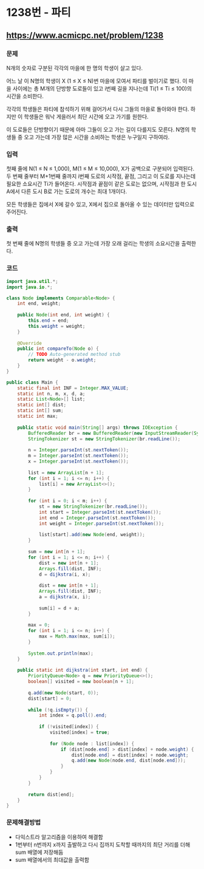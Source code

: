# 1238번 - 파티

## https://www.acmicpc.net/problem/1238

### 문제

N개의 숫자로 구분된 각각의 마을에 한 명의 학생이 살고 있다.

어느 날 이 N명의 학생이 X (1 ≤ X ≤ N)번 마을에 모여서 파티를 벌이기로 했다. 이 마을 사이에는 총 M개의 단방향 도로들이 있고 i번째 길을 지나는데 Ti(1 ≤ Ti ≤ 100)의 시간을 소비한다.

각각의 학생들은 파티에 참석하기 위해 걸어가서 다시 그들의 마을로 돌아와야 한다. 하지만 이 학생들은 워낙 게을러서 최단 시간에 오고 가기를 원한다.

이 도로들은 단방향이기 때문에 아마 그들이 오고 가는 길이 다를지도 모른다. N명의 학생들 중 오고 가는데 가장 많은 시간을 소비하는 학생은 누구일지 구하여라.

### 입력

첫째 줄에 N(1 ≤ N ≤ 1,000), M(1 ≤ M ≤ 10,000), X가 공백으로 구분되어 입력된다. 두 번째 줄부터 M+1번째 줄까지 i번째 도로의 시작점, 끝점, 그리고 이 도로를 지나는데 필요한 소요시간 Ti가 들어온다. 시작점과 끝점이 같은 도로는 없으며, 시작점과 한 도시 A에서 다른 도시 B로 가는 도로의 개수는 최대 1개이다.

모든 학생들은 집에서 X에 갈수 있고, X에서 집으로 돌아올 수 있는 데이터만 입력으로 주어진다.

### 출력

첫 번째 줄에 N명의 학생들 중 오고 가는데 가장 오래 걸리는 학생의 소요시간을 출력한다.

### 코드

``` java
import java.util.*;
import java.io.*;

class Node implements Comparable<Node> {
	int end, weight;
	
	public Node(int end, int weight) {
		this.end = end;
		this.weight = weight;
	}
	
	@Override
	public int compareTo(Node o) {
		// TODO Auto-generated method stub
		return weight - o.weight;
	}
}

public class Main {
	static final int INF = Integer.MAX_VALUE;
	static int n, m, x, d, a;
	static List<Node>[] list;
	static int[] dist;
	static int[] sum;
	static int max;
	
	public static void main(String[] args) throws IOException {
		BufferedReader br = new BufferedReader(new InputStreamReader(System.in));
		StringTokenizer st = new StringTokenizer(br.readLine());
		
		n = Integer.parseInt(st.nextToken());
		m = Integer.parseInt(st.nextToken());
		x = Integer.parseInt(st.nextToken());
		
		list = new ArrayList[n + 1];
		for (int i = 1; i <= n; i++) {
			list[i] = new ArrayList<>();
		}
		
		for (int i = 0; i < m; i++) {
			st = new StringTokenizer(br.readLine());
			int start = Integer.parseInt(st.nextToken());
			int end = Integer.parseInt(st.nextToken());
			int weight = Integer.parseInt(st.nextToken());
			
			list[start].add(new Node(end, weight));
		}
		
		sum = new int[n + 1];
		for (int i = 1; i <= n; i++) {
			dist = new int[n + 1];
			Arrays.fill(dist, INF);
			d = dijkstra(i, x);
			
			dist = new int[n + 1];
			Arrays.fill(dist, INF);
			a = dijkstra(x, i);
			
			sum[i] = d + a;
		}
		
		max = 0;
		for (int i = 1; i <= n; i++) {
			max = Math.max(max, sum[i]);
		}
		
		System.out.println(max);
	}
	
	public static int dijkstra(int start, int end) {
		PriorityQueue<Node> q = new PriorityQueue<>();
		boolean[] visited = new boolean[n + 1];
		
		q.add(new Node(start, 0));
		dist[start] = 0;
		
		while (!q.isEmpty()) {
			int index = q.poll().end;
			
			if (!visited[index]) {
				visited[index] = true;
				
				for (Node node : list[index]) {
					if (dist[node.end] > dist[index] + node.weight) {
						dist[node.end] = dist[index] + node.weight;
						q.add(new Node(node.end, dist[node.end]));
					}
				}
			}
		}
		
		return dist[end];
	}
}
```

### 문제해결방법

* 다익스트라 알고리즘을 이용하여 해결함
* 1번부터 n번까지 x까지 출발하고 다시 집까지 도착할 때까지의 최단 거리를 더해 sum 배열에 저장해둠
* sum 배열에서의 최대값을 출력함
